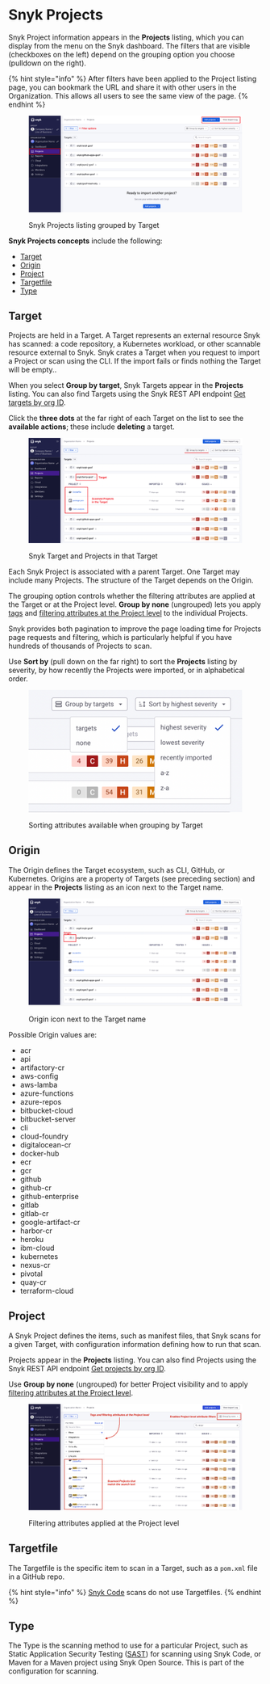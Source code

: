 # Snyk Projects

Snyk Project information appears in the **Projects** listing, which you can display from the menu on the Snyk dashboard. The filters that are visible (checkboxes on the left) depend on the grouping option you choose (pulldown on the right).

{% hint style="info" %}
After filters have been applied to the Project listing page, you can bookmark the URL and share it with other users in the Organization. This allows all users to see the same view of the page.
{% endhint %}

<figure><img src="../../.gitbook/assets/Screenshot 2023-01-24 at 09.09.25.png" alt="Snyk Projects listing grouped by Target"><figcaption><p>Snyk Projects listing grouped by Target</p></figcaption></figure>

**Snyk Projects concepts** include the following:

* [Target](./#target)
* [Origin](./#origin)
* [Project](./#project)
* [Targetfile](./#targetfile)
* [Type](./#type)

## Target

Projects are held in a Target. A Target represents an external resource Snyk has scanned: a code repository, a Kubernetes workload, or other scannable resource external to Snyk. Snyk crates a Target when you request to import a Project or scan using the CLI. If the import fails or finds nothing the Target will be empty..

When you select **Group by target**, Snyk Targets appear in the **Projects** listing. You can also find Targets using the Snyk REST API endpoint [Get targets by org ID](https://apidocs.snyk.io/?version=2022-12-21%7Ebeta#get-/orgs/-org\_id-/targets).

Click the **three dots** at the far right of each Target on the list to see the **available actions**; these include **deleting** a target.

<figure><img src="../../.gitbook/assets/Screenshot 2023-01-24 at 08.59.20.png" alt="Snyk Target and Projects in that Target"><figcaption><p>Snyk Target and Projects in that Target</p></figcaption></figure>

Each Snyk Project is associated with a parent Target. One Target may include many Projects. The structure of the Target depends on the Origin.

The grouping option controls whether the filtering attributes are applied at the Target or at the Project level. **Group by none** (ungrouped) lets you apply [tags](project-tags.md) and [filtering attributes at the Project level](project-attributes.md) to the individual Projects.

Snyk provides both pagination to improve the page loading time for Projects page requests and filtering, which is particularly helpful if you have hundreds of thousands of Projects to scan.

Use **Sort by** (pull down on the far right) to sort the **Projects** listing by severity, by how recently the Projects were imported, or in alphabetical order.

<figure><img src="../../.gitbook/assets/image (2) (5).png" alt="Sorting attributes available when grouping by Target"><figcaption><p>Sorting attributes available when grouping by Target</p></figcaption></figure>

## Origin

The Origin defines the Target ecosystem, such as CLI, GitHub, or Kubernetes. Origins are a property of Targets (see preceding section) and appear in the **Projects** listing as an icon next to the Target name.

<figure><img src="../../.gitbook/assets/Screenshot 2023-01-24 at 08.59.07.png" alt="Origin icon next to the Target name"><figcaption><p>Origin icon next to the Target name</p></figcaption></figure>

Possible Origin values are:

* acr
* api
* artifactory-cr
* aws-config
* aws-lamba
* azure-functions
* azure-repos
* bitbucket-cloud
* bitbucket-server
* cli
* cloud-foundry
* digitalocean-cr
* docker-hub
* ecr
* gcr
* github
* github-cr
* github-enterprise
* gitlab
* gitlab-cr
* google-artifact-cr
* harbor-cr
* heroku
* ibm-cloud
* kubernetes
* nexus-cr
* pivotal
* quay-cr
* terraform-cloud

## Project

A Snyk Project defines the items, such as manifest files, that Snyk scans for a given Target, with configuration information defining how to run that scan.

Projects appear in the **Projects** listing. You can also find Projects using the Snyk REST API endpoint [Get projects by org ID](https://apidocs.snyk.io/?version=2022-12-21%7Ebeta#get-/orgs/-org\_id-/projects).

Use **Group by none** (ungrouped) for better Project visibility and to apply [filtering attributes at the Project level](project-attributes.md).

<figure><img src="../../.gitbook/assets/Screenshot 2023-01-23 at 18.07.46.png" alt="Filtering attributes applied at the Project level"><figcaption><p>Filtering attributes applied at the Project level</p></figcaption></figure>

## Targetfile

The Targetfile is the specific item to scan in a Target, such as a `pom.xml` file in a GitHub repo.

{% hint style="info" %}
[Snyk Code](../../scan-application-code/snyk-code/) scans do not use Targetfiles.
{% endhint %}

## Type

The Type is the scanning method to use for a particular Project, such as Static Application Security Testing ([SAST](https://snyk.io/learn/application-security/sast-vs-dast/)) for scanning using Snyk Code, or Maven for a Maven project using Snyk Open Source. This is part of the configuration for scanning.
